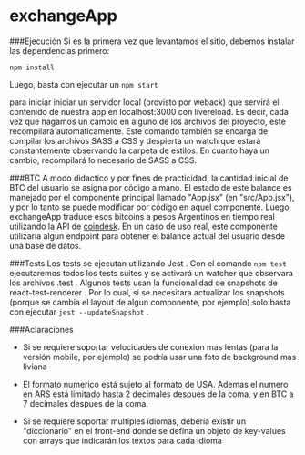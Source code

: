 # exchangeApp

###Ejecución
Si es la primera vez que levantamos el sitio, debemos instalar las dependencias primero:

```npm install```

Luego, basta con ejecutar un
```npm start```

para iniciar iniciar un servidor local (provisto por weback) que servirá el contenido de nuestra app en localhost:3000 con livereload. Es decir, cada vez que hagamos un cambio en alguno de los archivos del proyecto, este recompilará automaticamente.
Este comando también se encarga de compilar los archivos SASS a CSS y despierta un watch que estará constantemente observando la carpeta de estilos. En cuanto haya un cambio, recompilará lo necesario de SASS a CSS.

###BTC
A modo didactico y por fines de practicidad, la cantidad inicial de BTC del usuario se asigna por código a mano.
El estado de este balance es manejado por el componente principal llamado "App.jsx" (en "src/App.jsx"), y por lo tanto se puede modificar por código en aquel componente. Luego, exchangeApp traduce esos bitcoins a pesos Argentinos en tiempo real utilizando la API de [coindesk](https://www.coindesk.com/api/).
En un caso de uso real, este componente utilizaría algun endpoint para obtener el balance actual del usuario desde una base de datos.

###Tests
Los tests se ejecutan utilizando Jest .
Con el comando ```npm test``` ejecutaremos todos los tests suites y se activará un watcher que observara los archivos .test .
Algunos tests usan la funcionalidad de snapshots de react-test-renderer . Por lo cual, si se necesitara actualizar los snapshots (porque se cambia el layout de algun componente, por ejemplo) solo basta con ejecutar ```jest --updateSnapshot``` .

###Aclaraciones

- Si se requiere soportar velocidades de conexion mas lentas (para la versión mobile, por ejemplo) se podría usar una foto de background mas liviana

- El formato numerico está sujeto al formato de USA. Ademas el numero en ARS está limitado hasta 2 decimales despues de la coma, y en BTC a 7 decimales despues de la coma.

- Si se requiere soportar multiples idiomas, debería existir un "diccionario" en el front-end donde se defina un objeto de key-values con arrays que indicarán los textos para cada idioma